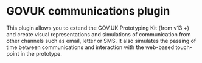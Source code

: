 # GOVUK communications plugin

This plugin allows you to extend the GOV.UK Prototyping Kit (from v13 +) and create visual representations and simulations of communication from other channels such as email, letter or SMS. It also simulates the passing of time between communications and interaction with the web-based touch-point in the prototype.